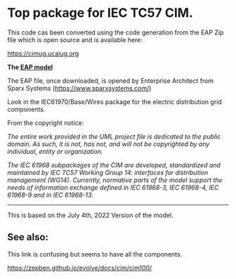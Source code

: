 
# Top package for IEC TC57 CIM.

This code cas been converted using the code generation from the EAP Zip file which is open source and is available here:

https://cimug.ucaiug.org

**The [EAP model](https://cimug.ucaiug.org/CIM%20Model%20Releases/iec61970cim17v40_iec61968cim13v13b_iec62325cim03v17b_CIM100.1.1.1.eap)**

The EAP file, once downloaded, is opened by Enterprise Architect from Sparx Systems (https://www.sparxsystems.com/)

Look in the IEC61970/Base/Wires package for the electric distribution grid components.


From the copyright notice:

_The entire work provided in the UML project file is dedicated to the public domain.  As such, it is not, has not, and will not be copyrighted by any individual, entity or organization._

_The IEC 61968 subpackages of the CIM are developed, standardized and maintained by IEC TC57 Working Group 14: interfaces for distribution management (WG14). Currently, normative parts of the model support the needs of information exchange defined in IEC 61968-3, IEC 61968-4, IEC 61968-9 and in IEC 61968-13._

----

This is based on the July 4th, 2022 Version of the model. 

## See also:
This link is confusing but seems to have all the components. 

https://zepben.github.io/evolve/docs/cim/cim100/



